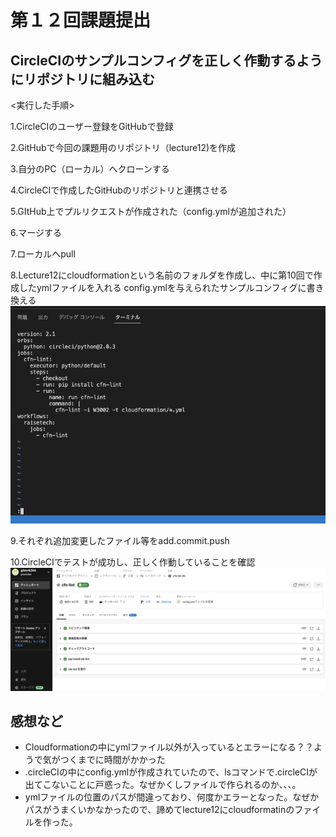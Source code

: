 # 第１２回課題提出
## CircleCIのサンプルコンフィグを正しく作動するようにリポジトリに組み込む
<実行した手順>

1.CircleCIのユーザー登録をGitHubで登録

2.GitHubで今回の課題用のリポジトリ（lecture12)を作成

3.自分のPC（ローカル）へクローンする

4.CircleCIで作成したGitHubのリポジトリと連携させる

5.GItHub上でプルリクエストが作成された（config.ymlが追加された）

6.マージする

7.ローカルへpull

8.Lecture12にcloudformationという名前のフォルダを作成し、中に第10回で作成したymlファイルを入れる
config.ymlを与えられたサンプルコンフィグに書き換える
![config](./image12/sample-config.png)

9.それぞれ追加変更したファイル等をadd.commit.push

10.CircleCIでテストが成功し、正しく作動していることを確認
![circleci](./image12/circleci.png)

## 感想など
- Cloudformationの中にymlファイル以外が入っているとエラーになる？？ようで気がつくまでに時間がかかった
- .circleCIの中にconfig.ymlが作成されていたので、lsコマンドで.circleCIが出てこないことに戸惑った。なぜかくしファイルで作られるのか、、、。
- ymlファイルの位置のパスが間違っており、何度かエラーとなった。なぜかパスがうまくいかなかったので、諦めてlecture12にcloudformatinのファイルを作った。